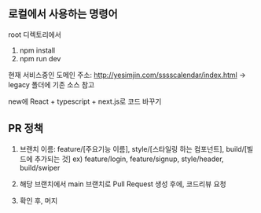 ## 로컬에서 사용하는 명령어

root 디렉토리에서

1. npm install
2. npm run dev

현재 서비스중인 도메인 주소: http://yesimjin.com/sssscalendar/index.html
-> legacy 폴더에 기존 소스 참고

new에 React + typescript + next.js로 코드 바꾸기

## PR 정책

1. 브랜치 이름: feature/[주요기능 이름], style/[스타일링 하는 컴포넌트], build/[빌드에 추가되는 것]
   ex) feature/login, feature/signup, style/header, build/swiper

2. 해당 브랜치에서 main 브랜치로 Pull Request 생성 후에, 코드리뷰 요청

3. 확인 후, 머지
